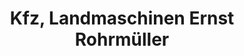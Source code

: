 ---
title: "Kfz, Landmaschinen Ernst Rohrmüller"
url: /feldkirchen/kfz-landmaschinen-ernst-rohrmueller/
shop: Autowerkstatt
---